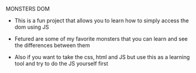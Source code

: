 MONSTERS DOM

- This is a fun project that allows you to learn how to simply access the dom using JS

- Fetured are some of my favorite monsters that you can learn and see the differences between them

- Also if you want to take the css, html and JS but use this as a learning tool and try to do the JS yourself first



